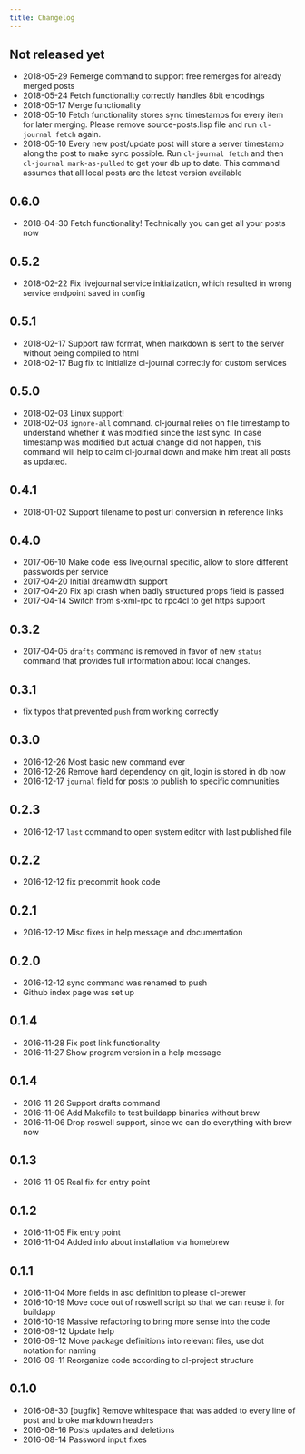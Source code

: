 ```yaml
---
title: Changelog
---
```


## Not released yet

* 2018-05-29 Remerge command to support free remerges for already merged posts
* 2018-05-24 Fetch functionality correctly handles 8bit encodings
* 2018-05-17 Merge functionality
* 2018-05-10 Fetch functionality stores sync timestamps for every item for later
  merging. Please remove source-posts.lisp file and run `cl-journal fetch` again.
* 2018-05-10 Every new post/update post will store a server timestamp along the post
  to make sync possible. Run `cl-journal fetch` and then `cl-journal mark-as-pulled`
  to get your db up to date. This command assumes that all local posts are the
  latest version available

## 0.6.0

* 2018-04-30 Fetch functionality! Technically you can get all your posts now

## 0.5.2

* 2018-02-22 Fix livejournal service initialization, which resulted in wrong service endpoint saved in config

## 0.5.1

* 2018-02-17 Support raw format, when markdown is sent to the server without being compiled to html
* 2018-02-17 Bug fix to initialize cl-journal correctly for custom services

## 0.5.0

* 2018-02-03 Linux support!
* 2018-02-03 `ignore-all` command. cl-journal relies on file timestamp to understand
  whether it was modified since the last sync. In case timestamp was
  modified but actual change did not happen, this command will help
  to calm cl-journal down and make him treat all posts as updated.

## 0.4.1

* 2018-01-02 Support filename to post url conversion in reference links

## 0.4.0

* 2017-06-10 Make code less livejournal specific, allow to store different passwords per service
* 2017-04-20 Initial dreamwidth support
* 2017-04-20 Fix api crash when badly structured props field is passed
* 2017-04-14 Switch from s-xml-rpc to rpc4cl to get https support

## 0.3.2

* 2017-04-05 `drafts` command is removed in favor of new `status` command that provides full information about local changes.

## 0.3.1

* fix typos that prevented `push` from working correctly

## 0.3.0

* 2016-12-26 Most basic new command ever
* 2016-12-26 Remove hard dependency on git, login is stored in db now
* 2016-12-17 `journal` field for posts to publish to specific communities

## 0.2.3

* 2016-12-17 `last` command to open system editor with last published file

## 0.2.2

* 2016-12-12 fix precommit hook code

## 0.2.1

* 2016-12-12 Misc fixes in help message and documentation

## 0.2.0

* 2016-12-12 sync command was renamed to push
* Github index page was set up

## 0.1.4

* 2016-11-28 Fix post link functionality
* 2016-11-27 Show program version in a help message

## 0.1.4

* 2016-11-26 Support drafts command
* 2016-11-06 Add Makefile to test buildapp binaries without brew
* 2016-11-06 Drop roswell support, since we can do everything with brew now

## 0.1.3

* 2016-11-05 Real fix for entry point

## 0.1.2

* 2016-11-05 Fix entry point
* 2016-11-04 Added info about installation via homebrew

## 0.1.1

* 2016-11-04 More fields in asd definition to please cl-brewer
* 2016-10-19 Move code out of roswell script so that we can reuse it for buildapp
* 2016-10-19 Massive refactoring to bring more sense into the code
* 2016-09-12 Update help
* 2016-09-12 Move package definitions into relevant files, use dot notation for naming
* 2016-09-11 Reorganize code according to cl-project structure

## 0.1.0

* 2016-08-30 [bugfix] Remove whitespace that was added to every line of post and broke markdown headers
* 2016-08-16 Posts updates and deletions
* 2016-08-14 Password input fixes
